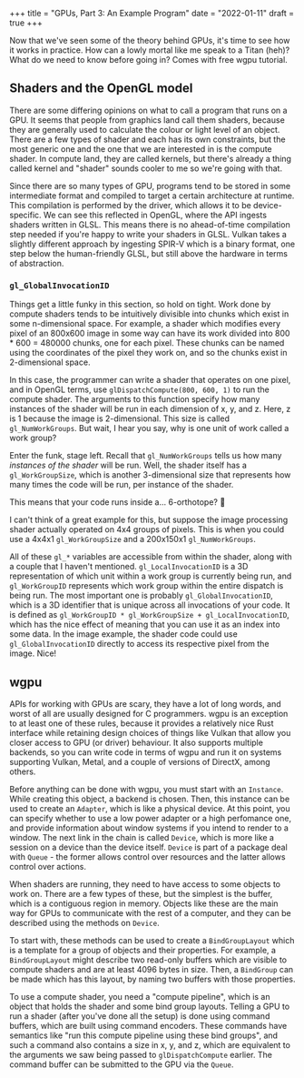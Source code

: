 +++
title = "GPUs, Part 3: An Example Program"
date = "2022-01-11"
draft = true
+++

Now that we've seen some of the theory behind GPUs, it's time to see how it
works in practice. How can a lowly mortal like me speak to a Titan (heh)? What
do we need to know before going in? Comes with free wgpu tutorial.
<!-- more -->

## Shaders and the OpenGL model

There are some differing opinions on what to call a program that runs on a GPU.
It seems that people from graphics land call them shaders, because they are
generally used to calculate the colour or light level of an object. There are a
few types of shader and each has its own constraints, but the most generic one
and the one that we are interested in is the compute shader. In compute land,
they are called kernels, but there's already a thing called kernel and "shader"
sounds cooler to me so we're going with that.

Since there are so many types of GPU, programs tend to be stored in some
intermediate format and compiled to target a certain architecture at runtime.
This compilation is performed by the driver, which allows it to be
device-specific. We can see this reflected in OpenGL, where the API ingests
shaders written in GLSL. This means there is no ahead-of-time compilation step
needed if you're happy to write your shaders in GLSL. Vulkan takes a slightly
different approach by ingesting SPIR-V which is a binary format, one step below
the human-friendly GLSL, but still above the hardware in terms of abstraction.

### `gl_GlobalInvocationID`

Things get a little funky in this section, so hold on tight. Work done by
compute shaders tends to be intuitively divisible into chunks which exist in
some n-dimensional space. For example, a shader which modifies every pixel of an
800x600 image in some way can have its work divided into 800 * 600 = 480000
chunks, one for each pixel. These chunks can be named using the coordinates of
the pixel they work on, and so the chunks exist in 2-dimensional space.

In this case, the programmer can write a shader that operates on one pixel, and
in OpenGL terms, use `glDispatchCompute(800, 600, 1)` to run the compute shader.
The arguments to this function specify how many instances of the shader will be
run in each dimension of x, y, and z. Here, z is 1 because the image is
2-dimensional. This size is called `gl_NumWorkGroups`. But wait, I hear you say,
why is one unit of work called a work group?

Enter the funk, stage left. Recall that `gl_NumWorkGroups` tells us how many
*instances of the shader* will be run. Well, the shader itself has a
`gl_WorkGroupSize`, which is another 3-dimensional size that represents how many
times the code will be run, per instance of the shader.

This means that your code runs inside a... 6-orthotope? 🤔

I can't think of a great example for this, but suppose the image processing
shader actually operated on 4x4 groups of pixels. This is when you could use a
4x4x1 `gl_WorkGroupSize` and a 200x150x1 `gl_NumWorkGroups`.

All of these `gl_*` variables are accessible from within the shader, along with
a couple that I haven't mentioned. `gl_LocalInvocationID` is a 3D representation
of which unit within a work group is currently being run, and `gl_WorkGroupID`
represents which work group within the entire dispatch is being run. The most
important one is probably `gl_GlobalInvocationID`, which is a 3D identifier that
is unique across all invocations of your code. It is defined as
`gl_WorkGroupID * gl_WorkGroupSize + gl_LocalInvocationID`, which has the nice
effect of meaning that you can use it as an index into some data. In the image
example, the shader code could use `gl_GlobalInvocationID` directly to access
its respective pixel from the image. Nice!

## wgpu

APIs for working with GPUs are scary, they have a lot of long words, and
worst of all are usually designed for C programmers. wgpu is an exception to at
least one of these rules, because it provides a relatively nice Rust interface
while retaining design choices of things like Vulkan that allow you closer
access to GPU (or driver) behaviour. It also supports multiple backends, so you
can write code in terms of wgpu and run it on systems supporting Vulkan, Metal,
and a couple of versions of DirectX, among others.

Before anything can be done with wgpu, you must start with an `Instance`. While
creating this object, a backend is chosen. Then, this instance can be used to
create an `Adapter`, which is like a physical device. At this point, you can
specify whether to use a low power adapter or a high perfomance one, and provide
information about window systems if you intend to render to a window. The next
link in the chain is called `Device`, which is more like a session on a device
than the device itself. `Device` is part of a package deal with `Queue` - the
former allows control over resources and the latter allows control over actions.

When shaders are running, they need to have access to some objects to work on.
There are a few types of these, but the simplest is the buffer, which is a
contiguous region in memory. Objects like these are the main way for GPUs to
communicate with the rest of a computer, and they can be described using the
methods on `Device`.

To start with, these methods can be used to create a `BindGroupLayout` which is
a template for a group of objects and their properties. For example, a
`BindGroupLayout` might describe two read-only buffers which are visible to
compute shaders and are at least 4096 bytes in size. Then, a `BindGroup` can be
made which has this layout, by naming two buffers with those properties.

To use a compute shader, you need a "compute pipeline", which is an object that
holds the shader and some bind group layouts. Telling a GPU to run a shader
(after you've done all the setup) is done using command buffers, which are built
using command encoders. These commands have semantics like "run this compute
pipeline using these bind groups", and such a command also contains a size in x,
y, and z, which are equivalent to the arguments we saw being passed to
`glDispatchCompute` earlier. The command buffer can be submitted to the GPU via
the `Queue`.

